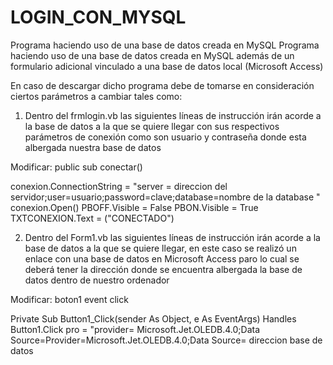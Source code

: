 # LOGIN_CON_MYSQL
Programa haciendo uso de una base de datos creada en MySQL 
Programa haciendo uso de una base de datos creada en MySQL además de un formulario adicional vinculado a una base de datos local (Microsoft Access)

En caso de descargar dicho programa debe de tomarse en consideración ciertos parámetros a cambiar tales como:

1.	Dentro del frmlogin.vb las siguientes líneas de instrucción irán acorde a la base de datos a la que se quiere llegar con sus respectivos parámetros de conexión como son usuario y contraseña donde esta albergada nuestra base de datos
	
Modificar: public sub conectar()

conexion.ConnectionString = "server = direccion del servidor;user=usuario;password=clave;database=nombre de la database "
            conexion.Open()
            PBOFF.Visible = False
            PBON.Visible = True
            TXTCONEXION.Text = ("CONECTADO")

2.	Dentro del Form1.vb las siguientes líneas de instrucción irán acorde a la base de datos a la que se quiere llegar, en este caso se realizó un enlace  con una base de datos en Microsoft Access paro lo cual se deberá tener la dirección donde se encuentra albergada la base de datos dentro de nuestro ordenador 

Modificar: boton1 event click

  Private Sub Button1_Click(sender As Object, e As EventArgs) Handles Button1.Click
        pro = "provider= Microsoft.Jet.OLEDB.4.0;Data Source=Provider=Microsoft.Jet.OLEDB.4.0;Data Source= direccion base de datos 
        
